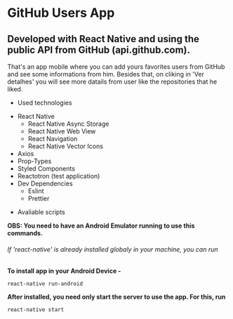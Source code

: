 # GitHub Users App

## Developed with React Native and using the public API from GitHub (api.github.com).

That's an app mobile where you can add yours favorites users from GitHub and see some informations from him. 
Besides that, on cliking in 'Ver detalhes' you will see more datails from user like the repositories that he liked.

* Used technologies

- React Native
  - React Native Async Storage
  - React Native Web View
  - React Navigation
  - React Native Vector Icons
- Axios
- Prop-Types
- Styled Components
- Reactotron (test application)
- Dev Dependencies
  - Eslint
  - Prettier

* Avaliable scripts

**OBS: You need to have an Android Emulator running to use this commands.**

###### If 'react-native' is already installed globaly in your machine, you can run

**To install app in your Android Device -**
```
react-native run-android
```

**After installed, you need only start the server to use the app. For this, run**
```
react-native start
```
